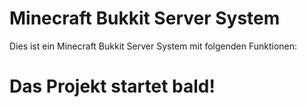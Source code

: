 # Minecraft Bukkit Server System

Dies ist ein Minecraft Bukkit Server System mit folgenden Funktionen:

# Das Projekt startet bald!
